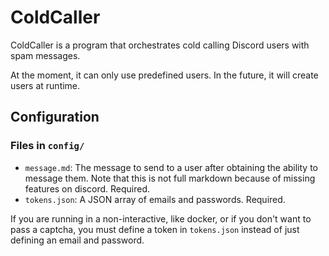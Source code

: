 # ColdCaller

ColdCaller is a program that orchestrates cold calling Discord users with spam messages.

At the moment, it can only use predefined users. In the future, it will create users at runtime.

## Configuration

### Files in `config/`

* `message.md`: The message to send to a user after obtaining the ability to message them. Note that this is not full markdown because of missing features on discord. Required.
* `tokens.json`: A JSON array of emails and passwords. Required.

If you are running in a non-interactive, like docker, or if you don't want to pass a captcha, you must define a token in `tokens.json` instead of just defining an email and password.
